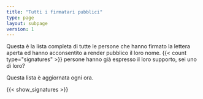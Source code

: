 ```yaml
---
title: "Tutti i firmatari pubblici"
type: page
layout: subpage
version: 1
---
```


Questa è la lista completa di tutte le persone che hanno firmato la lettera aperta ed hanno acconsentito a render pubblico il loro nome. {{< count type="signatures" >}} persone hanno già espresso il loro supporto, sei uno di loro?

Questa lista è aggiornata ogni ora.

{{< show_signatures >}}

